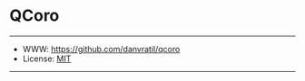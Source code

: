 # QCoro

-----------------

- WWW: https://github.com/danvratil/qcoro
- License: [MIT][1]

-----------------

[1]: https://github.com/danvratil/qcoro/blob/main/LICENSE

